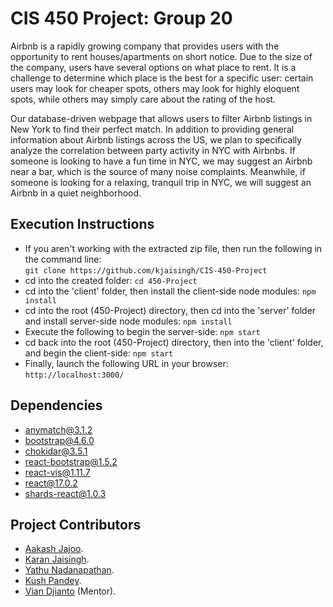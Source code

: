 # CIS 450 Project: Group 20
Airbnb is a rapidly growing company that provides users with the opportunity to rent houses/apartments on short notice. 
Due to the size of the company, users have several options on what place to rent. It is a challenge to determine which 
place is the best for a specific user: certain users may look for cheaper spots, others may look for highly eloquent 
spots, while others may simply care about the rating of the host.

Our database-driven webpage that allows users to filter Airbnb listings in New York to find their perfect match. In 
addition to providing general information about Airbnb listings across the US, we plan to specifically analyze the 
correlation between party activity in NYC with Airbnbs. If someone is looking to have a fun time in NYC, we may suggest 
an Airbnb near a bar, which is the source of many noise complaints. Meanwhile, if someone is looking for a relaxing, 
tranquil trip in NYC, we will suggest an Airbnb in a quiet neighborhood.

## Execution Instructions
* If you aren't working with the extracted zip file, then run the following in the command line: \
`git clone https://github.com/kjaisingh/CIS-450-Project`
* cd into the created folder: `cd 450-Project`
* cd into the 'client' folder, then install the client-side node modules: `npm install`
* cd into the root (450-Project) directory, then cd into the  'server' folder and install server-side node modules: `npm install`
* Execute the following to begin the server-side: `npm start`
* cd back into the root (450-Project) directory, then into the  'client' folder, and begin the client-side: `npm start`
* Finally, launch the following URL in your browser: `http://localhost:3000/`

## Dependencies
* anymatch@3.1.2
* bootstrap@4.6.0
* chokidar@3.5.1
* react-bootstrap@1.5.2
* react-vis@1.11.7
* react@17.0.2
* shards-react@1.0.3

## Project Contributors
* [Aakash Jajoo](https://github.com/aakashjajoo1).
* [Karan Jaisingh](https://github.com/kjaisingh).
* [Yathu Nadanapathan](https://github.com/yathu-n).
* [Kush Pandey](https://github.com/kushpandey1811).
* [Vian Djianto](https://github.com/viandjianto) (Mentor).
